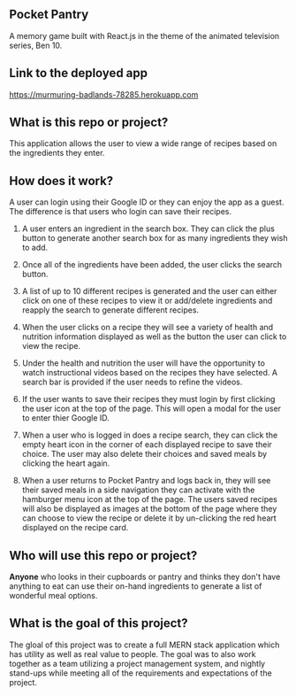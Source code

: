 ## Pocket Pantry
 A memory game built with React.js in the theme of the animated television series, Ben 10.

## Link to the deployed app
https://murmuring-badlands-78285.herokuapp.com

## What is this repo or project?
This application allows the user to view a wide range of recipes based on the ingredients they enter.

## How does it work?
A user can login using their Google ID or they can enjoy the app as a guest. The difference is that users who login can save their recipes.

1. A user enters an ingredient in the search box. They can click the plus button to generate another search box for as many ingredients they wish to add.

2. Once all of the ingredients have been added, the user clicks the search button.

3. A list of up to 10 different recipes is generated and the user can either click on one of these recipes to view it or add/delete ingredients and reapply the search to generate different recipes.

4. When the user clicks on a recipe they will see a variety of health and nutrition information displayed as well as the button the user can click to view the recipe.

5. Under the health and nutrition the user will have the opportunity to watch instructional videos based on the recipes they have selected. A search bar is provided if the user needs to refine the videos.

6. If the user wants to save their recipes they must login by first clicking the user icon at the top of the page. This will open a modal for the user to enter thier Google ID.

7. When a user who is logged in does a recipe search, they can click the empty heart icon in the corner of each displayed recipe to save their choice. The user may also delete their choices and saved meals by clicking the heart again.

8. When a user returns to Pocket Pantry and logs back in, they will see their saved meals in a side navigation they can activate with the hamburger menu icon at the top of the page. The users saved recipes will also be displayed as images at the bottom of the page where they can choose to view the recipe or delete it by un-clicking the red heart displayed on the recipe card.

## Who will use this repo or project?
**Anyone** who looks in their cupboards or pantry and thinks they don't have anything to eat can use their on-hand ingredients to generate a list of wonderful meal options.

## What is the goal of this project?
The gloal of this project was to create a full MERN stack application which has utility as well as real value to people. The goal was to also work together as a team utilizing a project management system, and nightly stand-ups while meeting all of the requirements and expectations of the project.